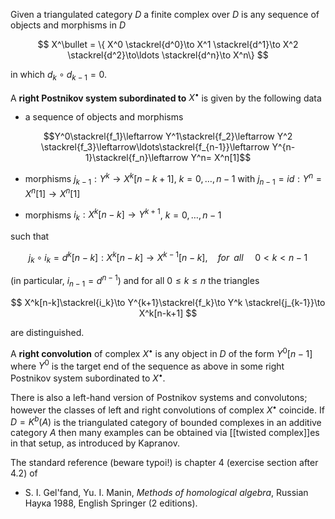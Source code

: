 Given a triangulated category $D$ a finite complex over $D$ is any sequence of objects and morphisms in $D$

$$
X^\bullet = \{ X^0 \stackrel{d^0}\to X^1 \stackrel{d^1}\to X^2 \stackrel{d^2}\to\ldots \stackrel{d^n}\to X^n\}
$$

in which $d_k\circ d_{k-1} = 0$. 

A __right Postnikov system subordinated to__ $X^\bullet$ is given by the following data

* a sequence of objects and morphisms

$$Y^0\stackrel{f_1}\leftarrow Y^1\stackrel{f_2}\leftarrow Y^2 \stackrel{f_3}\leftarrow\ldots\stackrel{f_{n-1}}\leftarrow Y^{n-1}\stackrel{f_n}\leftarrow Y^n= X^n[1]$$

* morphisms $j_{k-1}: Y^k\to X^k[n-k+1]$, $k = 0,\ldots,n-1$ with $j_{n-1} = id : Y^n = X^n[1]\to X^n[1]$

* morphisms $i_k : X^k[n-k]\to Y^{k+1}$, $k = 0,\ldots,n-1$

such that 

$$ j_k\circ i_k = d^k[n-k]: X^k[n-k]\to X^{k-1}[n-k], \,\,\,\,\,\,\,for\,\,\,all\,\,\,\,\,\,\,\,  0\lt k \lt n-1 $$

(in particular, $i_{n-1} = d^{n-1}$) and for all $0\leq k\leq n$ the triangles

$$
 X^k[n-k]\stackrel{i_k}\to Y^{k+1}\stackrel{f_k}\to Y^k
\stackrel{j_{k-1}}\to X^k[n-k+1]
$$

are distinguished.

A __right convolution__ of complex $X^\bullet$ is any object in $D$ of the form $Y^0[n-1]$ where $Y^0$ is the 
target end of the sequence as above in some right Postnikov system subordinated to $X^\bullet$.

There is also a left-hand version of Postnikov systems and convolutons; however the classes of left and right convolutions of complex $X^\bullet$ coincide. If $D = K^b(A)$ is the triangulated category of bounded complexes in an additive category $A$ then many examples can be obtained via [[twisted complex]]es in that setup, as introduced by Kapranov. 

The standard reference (beware typoi!) is chapter 4 (exercise section after 4.2) of

* S. I. Gel'fand, Yu. I. Manin, _Methods of homological algebra_, Russian &#1053;&#1072;&#1091;&#1082;&#1072; 1988, English Springer (2 editions).